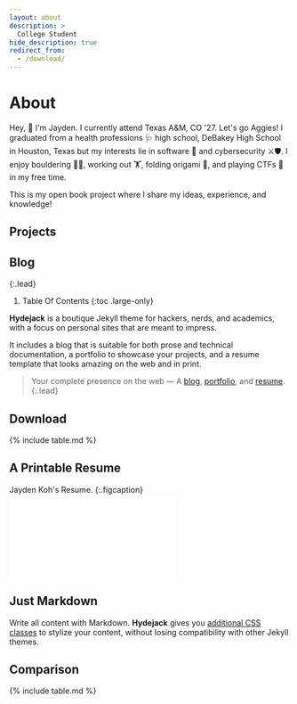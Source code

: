 ```yaml
---
layout: about
description: >
  College Student
hide_description: true
redirect_from:
  - /download/
---
```


# About

  Hey, 👋 I'm Jayden. I currently attend Texas A&M, CO '27. Let's go Aggies! 
  I graduated from a health professions 🩺 high school, DeBakey High School in Houston, Texas but my interests lie in software 🤖 and cybersecurity ⚔️🛡️.
  I enjoy bouldering 🧗‍♂️, working out 🏋️, folding origami 🦢, and playing CTFs 🚩 in my free time.



  This is my open book project where I share my ideas, experience, and knowledge!

## Projects

## Blog


{:.lead}

1. Table Of Contents
{:toc .large-only}


**Hydejack** is a boutique Jekyll theme for hackers, nerds, and academics, with a focus on personal sites that are meant to impress. 

It includes a blog that is suitable for both prose and technical documentation, a portfolio to showcase your projects, and a resume template that looks amazing on the web and in print.

> Your complete presence on the web — A [blog], [portfolio], and [resume].
{:.lead}



## Download

{% include table.md %}

## A Printable Resume
Jayden Koh's Resume.
{:.figcaption}
<object data="/assets/Resume-Spring-2024.8.pdf" type="application/pdf" width="884px" height="632px">
    <embed src="/assets/Resume-Spring-2024.8.pdf">
    </embed>
</object>

## Just Markdown
Write all content with Markdown. __Hydejack__ gives you [additional CSS classes](docs/writing.md) to stylize your content, without losing compatibility with other Jekyll themes.

## Comparison

{% include table.md %}


[blog]: /
[portfolio]: https://github.com/jkohhokj
[resume]: /assets/Resume-Spring-2024.8.pdf
[download]: https://hydejack.com/download/
[welcome]: https://jkoh.dev/
[forms]: https://hydejack.com/forms-by-example/

[features]: #features
[news]: #build-an-audience
[syntax]: syntax-highlighting
[latex]: #beautiful-math
[dark]: https://hydejack.com/blog/hydejack/2018-09-01-introducing-dark-mode/
[search]: https://hydejack.com/#_search-input
[grid]: https://hydejack.com/blog/hydejack/

[lic]: LICENSE.md
[pro]: licenses/PRO.md
[docs]: docs/README.md
[ofln]: docs/advanced.md#enabling-offline-support
[math]: docs/writing.md#adding-math

[kit]: https://github.com/hydecorp/hydejack-starter-kit/releases
[src]: https://github.com/hydecorp/hydejack
[gem]: https://rubygems.org/gems/jekyll-theme-hydejack
[buy]: https://gum.co/nuOluY

[gpss]: https://developers.google.com/speed/pagespeed/insights/?url=https%3A%2F%2Fhydejack.com%2Fdocs%2F
[rouge]: http://rouge.jneen.net
[katex]: https://khan.github.io/KaTeX/
[mathjax]: https://www.mathjax.org/
[tinyletter]: https://tinyletter.com/
